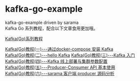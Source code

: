 # kafka-go-example
kafka-go-example driven by sarama  
Kafka Go 系列教程，配合以下文章食用更加哦。 

[Kafka(Go)系列教程](https://www.lixueduan.com/categories/Kafka/)  

[Kafka(Go)教程(一)---通过docker-compose 安装 Kafka](https://www.lixueduan.com/post/kafka/01-install/)  
[Kafka(Go)教程(二)---hello Kafka](https://www.lixueduan.com/post/kafka/02-hello-kafka/)
[Kafka(Go)教程(三)---Kafka 入门](https://www.lixueduan.com/post/kafka/03-kafka-getting-started/)  
[Kafka(Go)教程(四)---Kafka 线上部署与集群参数配置](https://www.lixueduan.com/post/kafka/04-kafka-product-install-config/)  
[Kafka(Go)教程(五)---Producer-Consumer API 基本使用](https://www.lixueduan.com/post/kafka/05-quick-start/)  
[Kafka(Go)教程(六)---sarama 客户端 producer 源码分析](https://www.lixueduan.com/post/kafka/06-sarama-producer/)   